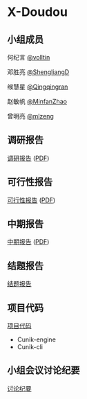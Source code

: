 # X-Doudou

## 小组成员

何纪言 [@volltin](https://github.com/volltin)

邓胜亮 [@ShengliangD](https://github.com/ShengliangD)

缑慧星 [@Qingqingran](https://github.com/Qingqingran)

赵敏帆 [@MinfanZhao](https://github.com/MinfanZhao)

曾明亮 [@mlzeng](https://github.com/mlzeng)

## 调研报告

[调研报告](research-report/README.md) ([PDF](research-report/README.pdf))

## 可行性报告

[可行性报告](feasibility-report/README.md) ([PDF](feasibility-report/README.pdf))

## 中期报告
[中期报告](mid-term-report/) ([PDF](mid-term-report/cunik.pdf))

## 结题报告
[结题报告](concluding-report/)

## 项目代码

[项目代码](Cunik/)

- Cunik-engine
- Cunik-cli

## 小组会议讨论纪要

[讨论纪要](discuss/README.md)
